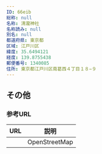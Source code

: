 ```yaml
---
ID: 66eib
総称: null
名称: 清瀧神社
名称読み: null
別名: null
都道府県: 東京都
区域: 江戸川区
緯度: 35.6494121
経度: 139.8755438
郵便番号: 1340085
住所: 東京都江戸川区南葛西４丁目１８−９
---
```


## その他

### 参考URL

| URL | 説明          |
| --- | ------------- |
|     | OpenStreetMap |
